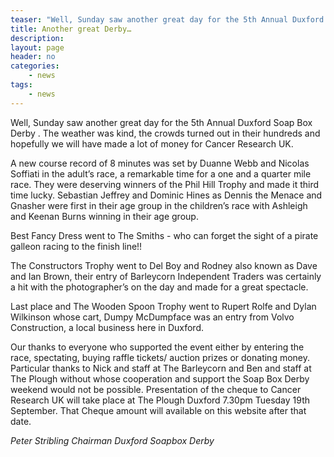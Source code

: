 ```yaml
---
teaser: "Well, Sunday saw another great day for the 5th Annual Duxford Soap Box Derby"
title: Another great Derby…
description:
layout: page
header: no
categories:
    - news
tags:
    - news
---
```


Well, Sunday saw another great day for the 5th Annual Duxford Soap Box Derby . The weather was kind, the crowds turned out in their hundreds and hopefully we will have made a lot of money for Cancer Research UK.

A new course record of 8 minutes was set by Duanne Webb and Nicolas Soffiati in the adult’s race, a remarkable time for a one and a quarter mile race. They were deserving winners of the Phil Hill Trophy and made it third time lucky. Sebastian Jeffrey and Dominic Hines as Dennis the Menace and Gnasher were first in their age group in the children’s race with Ashleigh and Keenan Burns winning in their age group.

Best Fancy Dress went to The Smiths - who can forget the sight of a pirate galleon racing to the finish line!!

The Constructors Trophy went to Del Boy and Rodney also known as Dave and Ian Brown, their entry of Barleycorn Independent Traders was certainly a hit with the photographer’s on the day and made for a great spectacle.

Last place and The Wooden Spoon Trophy went to Rupert Rolfe and Dylan Wilkinson whose cart, Dumpy McDumpface was an entry from Volvo Construction, a local business here in Duxford.

Our thanks to everyone who supported the event either by entering the race, spectating, buying raffle tickets/ auction prizes or donating money. Particular thanks to Nick and staff at The Barleycorn and Ben and staff at The Plough without whose cooperation and support the Soap Box Derby weekend would not be possible. Presentation of the cheque to Cancer Research UK will take place at The Plough Duxford 7.30pm Tuesday 19th September. That Cheque amount will available on this website after that date.

_Peter Stribling_ _Chairman Duxford Soapbox Derby_
